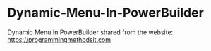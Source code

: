 # Dynamic-Menu-In-PowerBuilder
Dynamic Menu In PowerBuilder
shared from the website: https://programmingmethodsit.com
